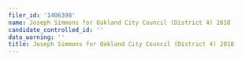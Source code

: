 ```yaml
---
filer_id: '1406398'
name: Joseph Simmons for Oakland City Council (District 4) 2018
candidate_controlled_id: ''
data_warning: ''
title: Joseph Simmons for Oakland City Council (District 4) 2018
---
```


